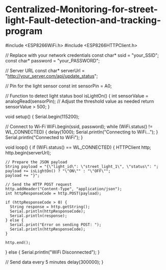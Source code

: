 # Centralized-Monitoring-for-street-light-Fault-detection-and-tracking-program
#include <ESP8266WiFi.h>
#include <ESP8266HTTPClient.h>

// Replace with your network credentials
const char* ssid = "your_SSID";
const char* password = "your_PASSWORD";

// Server URL
const char* serverUrl = "http://your_server.com/api/update_status";

// Pin for the light sensor
const int sensorPin = A0;

// Function to detect light status
bool isLightOn() {
  int sensorValue = analogRead(sensorPin);
  // Adjust the threshold value as needed
  return sensorValue > 500;
}

void setup() {
  Serial.begin(115200);

  // Connect to Wi-Fi
  WiFi.begin(ssid, password);
  while (WiFi.status() != WL_CONNECTED) {
    delay(1000);
    Serial.println("Connecting to WiFi...");
  }
  Serial.println("Connected to WiFi");
}

void loop() {
  if (WiFi.status() == WL_CONNECTED) {
    HTTPClient http;
    http.begin(serverUrl);

    // Prepare the JSON payload
    String payload = "{\"light_id\": \"street_light_1\", \"status\": ";
    payload += isLightOn() ? "\"ON\"" : "\"OFF\"";
    payload += "}";

    // Send the HTTP POST request
    http.addHeader("Content-Type", "application/json");
    int httpResponseCode = http.POST(payload);

    if (httpResponseCode > 0) {
      String response = http.getString();
      Serial.println(httpResponseCode);
      Serial.println(response);
    } else {
      Serial.print("Error on sending POST: ");
      Serial.println(httpResponseCode);
    }

    http.end();
  } else {
    Serial.println("WiFi Disconnected");
  }

  // Send data every 5 minutes
  delay(300000);
}
